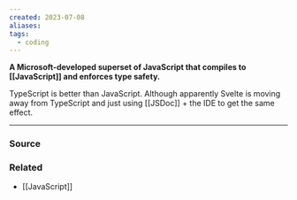 ```yaml
---
created: 2023-07-08
aliases: 
tags:
  - coding
---
```

**A Microsoft-developed superset of JavaScript that compiles to [[JavaScript]] and enforces type safety.**

TypeScript is better than JavaScript. Although apparently Svelte is moving away from TypeScript and just using [[JSDoc]] + the IDE to get the same effect.

---

### Source

### Related
- [[JavaScript]]